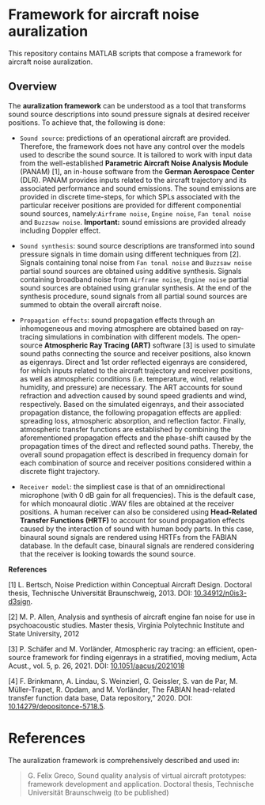 
# Framework for aircraft noise auralization 

This repository contains MATLAB scripts that compose a framework for aircraft noise auralization. 

## Overview

The **auralization framework** can be understood as a tool that transforms sound source descriptions into sound pressure signals at desired receiver positions. To achieve that, the following is done: 

- `Sound source`: predictions of an operational aircraft are provided. Therefore, the framework does not have any control over the models used to describe the sound source. It is tailored to work with input data from the well-established **Parametric Aircraft Noise Analysis Module** (PANAM) [1], an in-house software from the **German Aerospace Center** (DLR). PANAM provides inputs related to the aircraft trajectory and its associated performance and sound emissions. The sound emissions are provided in discrete time-steps, for which SPLs associated with the particular receiver positions are provided for different componential sound sources, namely:`Airframe noise`, `Engine noise`, `Fan tonal noise` and `Buzzsaw noise`. **Important:** sound emissions are provided already including Doppler effect. 

- `Sound synthesis`: sound source descriptions are transformed into sound pressure signals in time domain using different techniques from [2]. Signals containing tonal noise from `Fan tonal noise` and `Buzzsaw noise` partial sound sources are obtained using additive synthesis. Signals containing broadband noise from `Airframe noise`, `Engine noise` partial sound sources are obtained using granular synthesis. At the end of the synthesis procedure, sound signals from all partial sound sources are summed to obtain the overall aircraft noise.       

- `Propagation effects`: sound propagation effects through an inhomogeneous and moving atmosphere are obtained based on ray-tracing simulations in combination with different models. The
open-source **Atmospheric Ray Tracing (ART)** software [3] is used to simulate sound paths connecting the source and receiver positions, also known as eigenrays. Direct and 1st order reflected eigenrays are considered, for which inputs related to the aircraft trajectory and receiver positions, as well as atmospheric conditions (i.e. temperature, wind, relative humidity, and pressure) are necessary. The ART accounts for sound refraction and advection caused by sound speed gradients and wind, respectively. Based on the simulated eigenrays, and their associated propagation distance, the following propagation effects are applied: spreading loss, atmospheric absorption, and reflection factor. Finally, atmospheric transfer functions are
established by combining the aforementioned propagation effects and the phase-shift caused by the propagation times of the direct and reflected sound paths. Thereby, the overall sound propagation effect is described in frequency domain for each combination of source and receiver positions considered within a discrete flight trajectory.

- `Receiver model`: the simpliest case is that of an omnidirectional microphone (with 0 dB gain for all frequencies). This is the default case, for which monoaural diotic .WAV files are obtained at the receiver positions. A human receiver can also be considered using **Head-Related Transfer Functions (HRTF)** to account for sound propagation effects caused by the interaction of sound with human body parts. In this case, binaural sound signals are rendered using HRTFs from the FABIAN database. In the default case, binaural signals are rendered considering that the receiver is looking towards the sound source.  

**References**

[1] L. Bertsch, Noise Prediction within Conceptual Aircraft Design. Doctoral thesis, Technische Universität Braunschweig, 2013. DOI: [10.34912/n0is3-d3sign](https://doi.org/10.34912/n0is3-d3sign).

[2] M. P. Allen, Analysis and synthesis of aircraft engine fan noise for use in psychoacoustic studies. Master thesis, Virginia Polytechnic Institute and State University, 2012

[3] P. Schäfer and M. Vorländer, Atmospheric ray tracing: an efficient, open-source framework for finding eigenrays in a stratified, moving medium, Acta Acust., vol. 5, p. 26, 2021. DOI: [10.1051/aacus/2021018](https://doi.org/10.1051/aacus/2021018)

[4]  F. Brinkmann, A. Lindau, S. Weinzierl, G. Geissler, S. van de Par, M. Müller-Trapet, R. Opdam, and M. Vorländer, The FABIAN head-related transfer function data base, Data repository,” 2020. DOI: [10.14279/depositonce-5718.5](https://doi.org/10.14279/depositonce-5718.5).

# References

The auralization framework is comprehensively described and used in:

> G. Felix Greco, Sound quality analysis of virtual aircraft prototypes: framework development and application. Doctoral thesis, Technische Universität Braunschweig (to be published)

